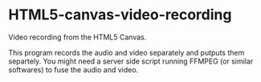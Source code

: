 HTML5-canvas-video-recording
============================

Video recording from the HTML5 Canvas.

This program records the audio and video separately and putputs them separtely. You might need a server side script running FFMPEG (or similar softwares) to fuse the audio and video.
